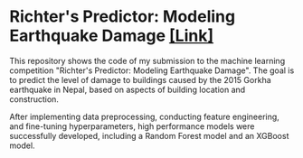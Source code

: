 # Richter's Predictor: Modeling Earthquake Damage [[Link]](https://www.drivendata.org/competitions/57/nepal-earthquake/)

This repository shows the code of my submission to the machine learning competition "Richter's Predictor: Modeling Earthquake Damage". The goal is to predict the level of damage to buildings caused by the 2015 Gorkha earthquake in Nepal, based on aspects of building location and construction.

After implementing data preprocessing, conducting feature engineering, and fine-tuning hyperparameters, high performance models were successfully developed, including a Random Forest model and an XGBoost model. 
